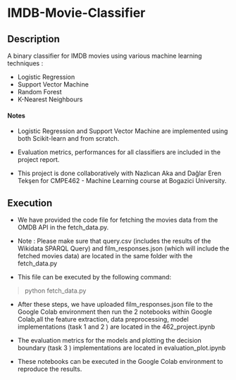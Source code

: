 # IMDB-Movie-Classifier
## Description
A binary classifier for IMDB movies using various machine learning techniques :
- Logistic Regression
- Support Vector Machine
- Random Forest
- K-Nearest Neighbours

#### Notes 
* Logistic Regression and Support Vector Machine are implemented using both Scikit-learn and from scratch.

* Evaluation metrics, performances for all classifiers are included in the project report.

* This project is done collaboratively with Nazlıcan Aka and Dağlar Eren Tekşen for CMPE462 - Machine Learning course at Bogazici University.


## Execution
- We have provided the code file for fetching the movies data from the OMDB API in the fetch_data.py.

- Note : Please make sure that query.csv (includes the results of the Wikidata SPARQL Query) and film_responses.json (which will include the fetched movies data) are located in the same folder with the fetch_data.py

- This file can be executed by the following command:

> python fetch_data.py

- After these steps, we have uploaded film_responses.json file to the Google Colab environment then run the 2 notebooks within Google Colab,all the feature extraction, data preprocessing, model implementations (task 1 and 2 ) are located in the 462_project.ipynb

- The evaluation metrics for the models and plotting the decision boundary (task 3 ) implementations are located in evaluation_plot.ipynb

- These notebooks can be executed in the Google Colab environment to reproduce the results.

